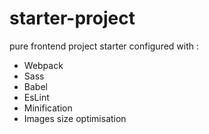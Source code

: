 # starter-project

pure frontend project starter configured with :

- Webpack
- Sass
- Babel
- EsLint
- Minification
- Images size optimisation
